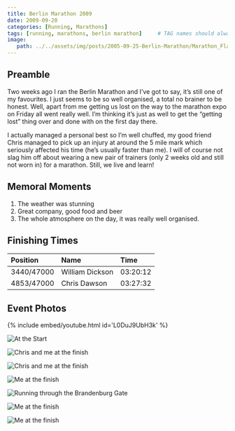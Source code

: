 ```yaml
---
title: Berlin Marathon 2009
date: 2009-09-20
categories: [Running, Marathons]
tags: [running, marathons, berlin marathon]     # TAG names should always be lowercase
image:
   path: ../../assets/img/posts/2005-09-25-Berlin-Marathon/Marathon_Flags.webp
---
```


## Preamble

Two weeks ago I ran the Berlin Marathon and I’ve got to say, it’s still one of my favourites. I just seems to be so well organised, a total no brainer to be honest. Well, apart from me getting us lost on the way to the marathon expo on Friday all went really well. I’m thinking it’s just as well to get the “getting lost” thing over and done with on the first day there.

I actually managed a personal best so I’m well chuffed, my good friend Chris managed to pick up an injury at around the 5 mile mark which seriously affected his time (he’s usually faster than me). I will of course not slag him off about wearing a new pair of trainers (only 2 weeks old and still not worn in) for a marathon. Still, we live and learn!

## Memoral Moments

1. The weather was stunning
2. Great company, good food and beer
3. The whole atmosphere on the day, it was really well organised.

## Finishing Times

| Position   | Name            | Time     |
| :--------- | :-------------- | :------- |
| 3440/47000 | William Dickson | 03:20:12 |
| 4853/47000 | Chris Dawson    | 03:27:32 |

## Event Photos

{% include embed/youtube.html id='L0DuJ9UbH3k' %}

![At the Start](../../assets/img/posts/2009-09-20-Berlin-Marathon/At_The_Start.webp)

![Chris and me at the finish](../../assets/img/posts/2009-09-20-Berlin-Marathon/Chris_and_Me_Finish1.webp)

![Chris and me at the finish](../../assets/img/posts/2009-09-20-Berlin-Marathon/Chris_and_Me_Finish2.webp)

![Me at the finish](../../assets/img/posts/2009-09-20-Berlin-Marathon/Me_at_the_finish.webp)

![Running through the Brandenburg Gate](../../assets/img/posts/2009-09-20-Berlin-Marathon/Me_Brandenburg_Gate.webp)

![Me at the finish](../../assets/img/posts/2009-09-20-Berlin-Marathon/Me_Finish_1.webp)

![Me at the finish](../../assets/img/posts/2009-09-20-Berlin-Marathon/Me_Finish_2.webp)
